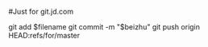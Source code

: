#Just for git.jd.com 

git add $filename
git commit -m "$beizhu"
git push origin HEAD:refs/for/master

